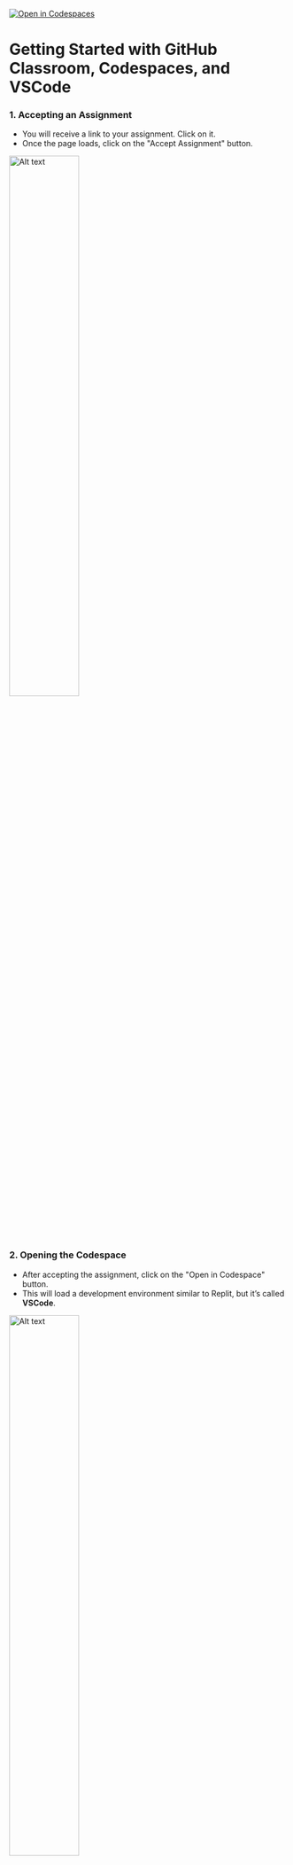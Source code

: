 [![Open in Codespaces](https://classroom.github.com/assets/launch-codespace-2972f46106e565e64193e422d61a12cf1da4916b45550586e14ef0a7c637dd04.svg)](https://classroom.github.com/open-in-codespaces?assignment_repo_id=18836673)
# Getting Started with GitHub Classroom, Codespaces, and VSCode

### 1. **Accepting an Assignment**

- You will receive a link to your assignment. Click on it.
- Once the page loads, click on the "Accept Assignment" button.

<img src="assets/1.png" alt="Alt text" style="width:50%;">


### 2. **Opening the Codespace**

- After accepting the assignment, click on the "Open in Codespace" button.
- This will load a development environment similar to Replit, but it’s called **VSCode**.
<img src="assets/2.png" alt="Alt text" style="width:50%;">

### 3. **Waiting for Codespace to Set Up**

- When VSCode loads, it will take a minute or two to set up. It’s installing Python and other necessary tools.
- During this time, you might see an extension with a loading icon in the bottom left corner.
<img src="assets/5.png" alt="Alt text" style="width:50%;">

### 4. **Running Your Code**

- Once everything is ready, find the file named `main.py` in the file explorer on the left.
- Click on `main.py` to open it.
- To run the code, click the small "play" button at the top right of the editor.
- Your code will execute, and you should see the output in the terminal at the bottom.
<img src="assets/7.png" alt="Alt text" style="width:50%;">

### 5. **Viewing Instructions in Markdown**

- Your instructions might be in a `.md` (Markdown) file. To see them in a nicely formatted view:
    - Right-click on the `.md` file in the file explorer.
    - Select "Open Preview".
- This will show you a clean, formatted version of your instructions.
<img src="assets/4.png" alt="Alt text" style="width:50%;">

### 6. **Editing and Running Code**

- You can edit the `main.py` file directly. After making changes, you can run the code again by clicking the "play" button.
- If you need to add more files or folders, right-click in the file explorer and select "New File" or "New Folder".


### 7. **Committing Your Work**

- When you’ve finished your work, it’s time to commit your changes.
- Click on the branch icon in the bottom left corner.
- Click "Commit".
- Select "Always" to confirm.
- Write a short message to let me know what you did.
- Click the tick mark to commit your changes.
- Finally, click on "Sync Changes" to upload your work to GitHub.
<img src="assets/9.png" alt="Alt text" style="width:50%;">
<img src="assets/10.png" alt="Alt text" style="width:50%;">
